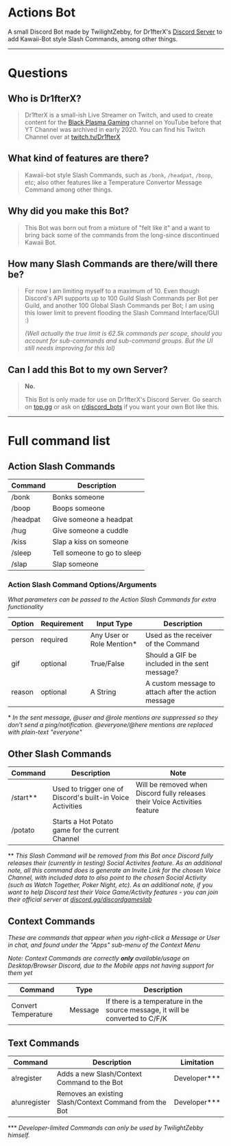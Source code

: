 # Actions Bot
A small Discord Bot made by TwilightZebby, for Dr1fterX's [Discord Server](https://discord.gg/URH5E34FZf) to add Kawaii-Bot style Slash Commands, among other things.

---
# Questions

## Who is Dr1fterX?

> Dr1fterX is a small-ish Live Streamer on Twitch, and used to create content for the [Black Plasma Gaming](https://www.youtube.com/c/BlackPlasmaGaming) channel on YouTube before that YT Channel was archived in early 2020.
> You can find his Twitch Channel over at [twitch.tv/Dr1fterX](https://twitch.tv/Dr1fterX)


## What kind of features are there?

> Kawaii-bot style Slash Commands, such as `/bonk`, `/headpat`, `/boop`, etc; also other features like a Temperature Convertor Message Command among other things.


## Why did you make this Bot?

> This Bot was born out from a mixture of "felt like it" and a want to bring back some of the commands from the long-since discontinued Kawaii Bot.
<!-- > The Bot, with its original name of "Actions Bot", was originally added to Dr1fterX's Server in January 2021, getting renamed to "Twilight Bot" in January 2021.


## Why did you rename the Bot?

> The original name, "Actions Bot", was picked because of the simple nature of the bot - to add action-based Slash Commands.
> Now that the Bot is being used for more features, which are less action-based (such as the `/potato` command or the Temperature Convertor), I thought a name chance was in order since "Actions Bot" isn't accurate anymore. -->


## How many Slash Commands are there/will there be?

> For now I am limiting myself to a maximum of 10.
> Even though Discord's API supports up to 100 Guild Slash Commands per Bot per Guild, and another 100 Global Slash Commands per Bot; I am using this lower limit to prevent flooding the Slash Command Interface/GUI :)
> 
> *(Well actually the true limit is 62.5k commands per scope, should you account for sub-commands and sub-command groups. But the UI still needs improving for this lol)*


## Can I add this Bot to my own Server?

> **No.**
> 
> This Bot is only made for use on Dr1fterX's Discord Server. Go search on [top.gg](https://top.gg) or ask on [r/discord_bots](https://www.reddit.com/r/Discord_Bots/) if you want your own Bot like this.


---
# Full command list

## Action Slash Commands

| Command  | Description                 |
|----------|-----------------------------|
| /bonk    | Bonks someone               |
| /boop    | Boops someone               |
| /headpat | Give someone a headpat      |
| /hug     | Give someone a cuddle       |
| /kiss    | Slap a kiss on someone      |
| /sleep   | Tell someone to go to sleep |
| /slap    | Slap someone                |


### Action Slash Command Options/Arguments
*What parameters can be passed to the Action Slash Commands for extra functionality*

| Option | Requirement | Input Type                   | Description                                         |
|--------|-------------|------------------------------|-----------------------------------------------------|
| person | required    | Any User or Role Mention\*   | Used as the receiver of the Command                 |
| gif    | optional    | True/False                   | Should a GIF be included in the sent message?       |
| reason | optional    | A String                     | A custom message to attach after the action message |


\* *In the sent message, @user and @role mentions are suppressed so they don't send a ping/notification. @everyone/@here mentions are replaced with plain-text "everyone"*


## Other Slash Commands

| Command       | Description                                                | Note                                                                       |
|---------------|------------------------------------------------------------|----------------------------------------------------------------------------|
| /start\*\*    | Used to trigger one of Discord's built-in Voice Activities | Will be removed when Discord fully releases their Voice Activities feature |
| /potato       | Starts a Hot Potato game for the current Channel           |                                                                            |

\*\* *This Slash Command will be removed from this Bot once Discord fully releases their (currently in testing) Social Activites feature. As an additional note, all this command does is generate an Invite Link for the chosen Voice Channel, with included data to also point to the chosen Social Activity (such as Watch Together, Poker Night, etc). As an additional note, if you want to help Discord test their Voice Game/Activity features - you can join their official server at [discord.gg/discordgameslab](https://discord.gg/discordgameslab)*


## Context Commands
*These are commands that appear when you right-click a Message or User in chat, and found under the "Apps" sub-menu of the Context Menu*

*Note: Context Commands are correctly __only__ available/usage on Desktop/Browser Discord, due to the Mobile apps not having support for them yet*

| Command             | Type    | Description                                                                    |
|---------------------|---------|--------------------------------------------------------------------------------|
| Convert Temperature | Message | If there is a temperature in the source message, it will be converted to C/F/K |


## Text Commands

| Command               | Description                                            | Limitation      |
|-----------------------|--------------------------------------------------------|-----------------|
| a!register            | Adds a new Slash/Context Command to the Bot            | Developer\*\*\* |
| a!unregister          | Removes an existing Slash/Context Command from the Bot | Developer\*\*\* |

\*\*\* *Developer-limited Commands can only be used by TwilightZebby himself.*
